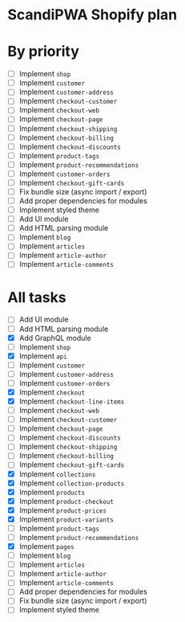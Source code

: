 # ScandiPWA Shopify plan

# By priority

- [ ] Implement `shop`
- [ ] Implement `customer`
- [ ] Implement `customer-address`
- [ ] Implement `checkout-customer`
- [ ] Implement `checkout-web`
- [ ] Implement `checkout-page`
- [ ] Implement `checkout-shipping`
- [ ] Implement `checkout-billing`
- [ ] Implement `checkout-discounts`
- [ ] Implement `product-tags`
- [ ] Implement `product-recommendations`
- [ ] Implement `customer-orders`
- [ ] Implement `checkout-gift-cards`
- [ ] Fix bundle size (async import / export)
- [ ] Add proper dependencies for modules
- [ ] Implement styled theme
- [ ] Add UI module
- [ ] Add HTML parsing module
- [ ] Implement `blog`
- [ ] Implement `articles`
- [ ] Implement `article-author`
- [ ] Implement `article-comments`

# All tasks

- [ ] Add UI module
- [ ] Add HTML parsing module
- [x] Add GraphQL module
- [ ] Implement `shop`
- [x] Implement `api`
- [ ] Implement `customer`
- [ ] Implement `customer-address`
- [ ] Implement `customer-orders`
- [x] Implement `checkout`
- [x] Implement `checkout-line-items`
- [ ] Implement `checkout-web`
- [ ] Implement `checkout-customer`
- [ ] Implement `checkout-page`
- [ ] Implement `checkout-discounts`
- [ ] Implement `checkout-shipping`
- [ ] Implement `checkout-billing`
- [ ] Implement `checkout-gift-cards`
- [x] Implement `collections`
- [x] Implement `collection-products`
- [x] Implement `products`
- [x] Implement `product-checkout`
- [x] Implement `product-prices`
- [x] Implement `product-variants`
- [ ] Implement `product-tags`
- [ ] Implement `product-recommendations`
- [x] Implement `pages`
- [ ] Implement `blog`
- [ ] Implement `articles`
- [ ] Implement `article-author`
- [ ] Implement `article-comments`
- [ ] Add proper dependencies for modules
- [ ] Fix bundle size (async import / export)
- [ ] Implement styled theme

